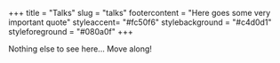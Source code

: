 +++
title = "Talks"
slug = "talks"
footercontent = "Here goes some very important quote"
styleaccent= "#fc50f6"
stylebackground = "#c4d0d1"
styleforeground = "#080a0f"
+++

Nothing else to see here... Move along!
